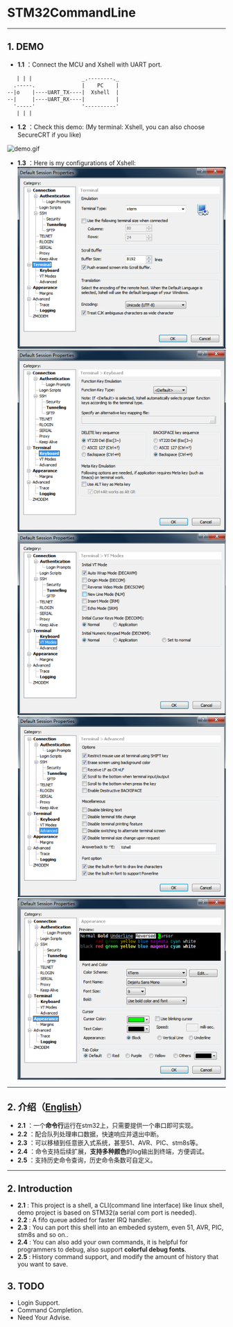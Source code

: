 # STM32CommandLine

___

## 1. DEMO
- **1.1** ：Connect the MCU and Xshell with UART port.
```
   | | |                _.--------._
  .-----.               |    PC    |
--|o    |----UART_TX----|  Xshell  |
--|     |----UART_RX----|          |
  '-----'               '----------'
   | | |
```
- **1.2** ：Check this demo: (My terminal: Xshell, you can also choose SecureCRT if you like)
<img src="./Doc/demo.gif" width = "851" height = "576" alt="demo.gif" align=center />

- **1.3** ：Here is my configurations of Xshell:
![Xshell_Appearance](Doc/Xshell_Terminal.png)
![Xshell_Keyboard](Doc/Xshell_Keyboard.png)
![Xshell_VT_Modes](Doc/Xshell_VT_Modes.png)
![Xshell_Advanced](Doc/Xshell_Advanced.png)
![Xshell_Appearance](Doc/Xshell_Appearance.png)

___

## 2. 介绍（[English](#2-introduction)）
- **2.1** ：一个**命令行**运行在stm32上，只需要提供一个串口即可实现。
- **2.2** ：配合队列处理串口数据，快速响应并退出中断。
- **2.3** ：可以移植到任意嵌入式系统，甚至51、AVR、PIC、stm8s等。
- **2.4** ：命令支持后续扩展，**支持多种颜色**的log输出到终端，方便调试。
- **2.5** ：支持历史命令查询，历史命令条数可自定义。

___

## 2. Introduction

- **2.1** : This project is a shell, a CLI(command line interface) like linux shell, demo project is based on STM32(a serial com port is needed).
- **2.2** : A fifo queue added for faster IRQ handler.
- **2.3** : You can port this shell into an embeded system, even 51, AVR, PIC, stm8s and so on..
- **2.4** : You can also add your own commands, it is helpful for programmers to debug, also support **colorful debug fonts**.
- **2.5** : History command support, and modify the amount of history that you want to save.

## 3. TODO
- Login Support.
- Command Completion.
- Need Your Advise.
